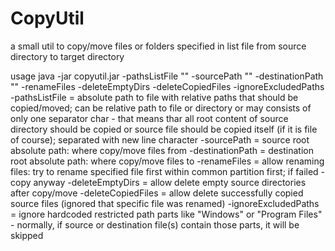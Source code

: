 # CopyUtil
a small util to copy/move files or folders specified in list file from source directory to target directory

usage java -jar copyutil.jar -pathsListFile "" -sourcePath "" -destinationPath "" -renameFiles -deleteEmptyDirs -deleteCopiedFiles -ignoreExcludedPaths
-pathsListFile = absolute path to file with relative paths that should be copied/moved; can be relative path to file or directory or may consists of only one separator char - that means thar all root content of source directory should be copied or source file should be copied itself (if it is file of course); separated with new line character
-sourcePath = source root absolute path: where copy/move files from
-destinationPath = destination root absolute path: where copy/move files to
-renameFiles = allow renaming files: try to rename specified file first within common partition first; if failed - copy anyway
-deleteEmptyDirs = allow delete empty source directories after copy/move
-deleteCopiedFiles = allow delete successfully copied source files (ignored that specific file was renamed)
-ignoreExcludedPaths = ignore hardcoded restricted path parts like "Windows" or "Program Files" - normally, if source or destination file(s) contain those parts, it will be skipped